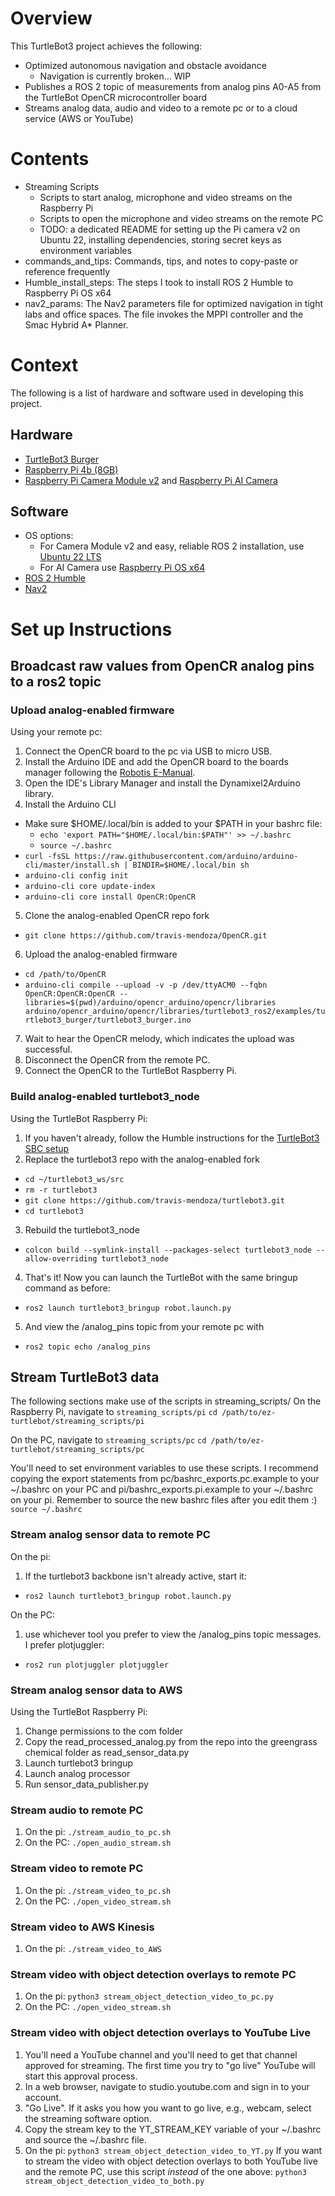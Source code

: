 # Overview
This TurtleBot3 project achieves the following:
* Optimized autonomous navigation and obstacle avoidance
  * Navigation is currently broken... WIP
* Publishes a ROS 2 topic of measurements from analog pins A0-A5 from the TurtleBot OpenCR microcontroller board
* Streams analog data, audio and video to a remote pc or to a cloud service (AWS or YouTube)

# Contents
* Streaming Scripts
  * Scripts to start analog, microphone and video streams on the Raspberry Pi
  * Scripts to open the microphone and video streams on the remote PC
  * TODO: a dedicated README for setting up the Pi camera v2 on Ubuntu 22, installing dependencies, storing secret keys as environment variables
* commands_and_tips: Commands, tips, and notes to copy-paste or reference frequently
* Humble_install_steps: The steps I took to install ROS 2 Humble to Raspberry Pi OS x64
* nav2_params: The Nav2 parameters file for optimized navigation in tight labs and office spaces. The file invokes the MPPI controller and the Smac Hybrid A* Planner.

# Context
The following is a list of hardware and software used in developing this project.
## Hardware
* [TurtleBot3 Burger](https://emanual.robotis.com/docs/en/platform/turtlebot3/overview/#overview)
* [Raspberry Pi 4b (8GB)](https://www.raspberrypi.com/products/raspberry-pi-4-model-b/specifications/)
* [Raspberry Pi Camera Module v2](https://www.raspberrypi.com/products/camera-module-v2/) and [Raspberry Pi AI Camera](https://www.raspberrypi.com/products/ai-camera/)
## Software
* OS options:
  * For Camera Module v2 and easy, reliable ROS 2 installation, use [Ubuntu 22 LTS](https://releases.ubuntu.com/jammy/)
  * For AI Camera use [Raspberry Pi OS x64](https://www.raspberrypi.com/software/)
* [ROS 2 Humble](https://docs.ros.org/en/humble/index.html)
* [Nav2](https://docs.nav2.org/index.html)

# Set up Instructions
## Broadcast raw values from OpenCR analog pins to a ros2 topic
### Upload analog-enabled firmware
Using your remote pc:
1. Connect the OpenCR board to the pc via USB to micro USB.
2. Install the Arduino IDE and add the OpenCR board to the boards manager following the [Robotis E-Manual](https://emanual.robotis.com/docs/en/parts/controller/opencr10/#install-on-linux).
3. Open the IDE's Library Manager and install the Dynamixel2Arduino library.
4. Install the Arduino CLI
  * Make sure $HOME/.local/bin is added to your $PATH in your bashrc file:
    * `echo 'export PATH="$HOME/.local/bin:$PATH"' >> ~/.bashrc`
    * `source ~/.bashrc`
  * `curl -fsSL https://raw.githubusercontent.com/arduino/arduino-cli/master/install.sh | BINDIR=$HOME/.local/bin sh`
  * `arduino-cli config init`
  * `arduino-cli core update-index`
  * `arduino-cli core install OpenCR:OpenCR`
5. Clone the analog-enabled OpenCR repo fork
  * `git clone https://github.com/travis-mendoza/OpenCR.git`
6. Upload the analog-enabled firmware
  * `cd /path/to/OpenCR`
  * `arduino-cli compile --upload -v -p /dev/ttyACM0 --fqbn OpenCR:OpenCR:OpenCR --libraries=$(pwd)/arduino/opencr_arduino/opencr/libraries arduino/opencr_arduino/opencr/libraries/turtlebot3_ros2/examples/turtlebot3_burger/turtlebot3_burger.ino`
7. Wait to hear the OpenCR melody, which indicates the upload was successful.
8. Disconnect the OpenCR from the remote PC.
9. Connect the OpenCR to the TurtleBot Raspberry Pi.

### Build analog-enabled turtlebot3_node
Using the TurtleBot Raspberry Pi:
1. If you haven't already, follow the Humble instructions for the [TurtleBot3 SBC setup](https://emanual.robotis.com/docs/en/platform/turtlebot3/sbc_setup/#sbc-setup)
2. Replace the turtlebot3 repo with the analog-enabled fork
  * `cd ~/turtlebot3_ws/src`
  * `rm -r turtlebot3`
  * `git clone https://github.com/travis-mendoza/turtlebot3.git`
  * `cd turtlebot3`
3. Rebuild the turtlebot3_node
  * `colcon build --symlink-install --packages-select turtlebot3_node --allow-overriding turtlebot3_node`
4. That's it! Now you can launch the TurtleBot with the same bringup command as before:
  * `ros2 launch turtlebot3_bringup robot.launch.py`
5. And view the /analog_pins topic from your remote pc with
  * `ros2 topic echo /analog_pins`


## Stream TurtleBot3 data
The following sections make use of the scripts in streaming_scripts/
On the Raspberry Pi, navigate to `streaming_scripts/pi`
`cd /path/to/ez-turtlebot/streaming_scripts/pi`

On the PC, navigate to `streaming_scripts/pc`
`cd /path/to/ez-turtlebot/streaming_scripts/pc`


You'll need to set environment variables to use these scripts. I recommend copying the export statements from pc/bashrc_exports.pc.example to your ~/.bashrc on your PC and pi/bashrc_exports.pi.example to your ~/.bashrc on your pi. Remember to source the new bashrc files after you edit them :)
`source ~/.bashrc`

### Stream analog sensor data to remote PC
On the pi:
1. If the turtlebot3 backbone isn't already active, start it:
  * `ros2 launch turtlebot3_bringup robot.launch.py`

On the PC:
1. use whichever tool you prefer to view the /analog_pins topic messages. I prefer plotjuggler:
  * `ros2 run plotjuggler plotjuggler`


### Stream analog sensor data to AWS
Using the TurtleBot Raspberry Pi:
1. Change permissions to the com folder
2. Copy the read_processed_analog.py from the repo into the greengrass chemical folder as read_sensor_data.py
3. Launch turtlebot3 bringup
4. Launch analog processor
5. Run sensor_data_publisher.py


### Stream audio to remote PC
1. On the pi: `./stream_audio_to_pc.sh`
2. On the PC: `./open_audio_stream.sh`

### Stream video to remote PC
1. On the pi: `./stream_video_to_pc.sh`
2. On the PC: `./open_video_stream.sh`

### Stream video to AWS Kinesis
1. On the pi: `./stream_video_to_AWS`

### Stream video with object detection overlays to remote PC
1. On the pi: `python3 stream_object_detection_video_to_pc.py`
2. On the PC: `./open_video_stream.sh`

### Stream video with object detection overlays to YouTube Live
1. You'll need a YouTube channel and you'll need to get that channel approved for streaming. The first time you try to "go live" YouTube will start this approval process.
2. In a web browser, navigate to studio.youtube.com and sign in to your account.
3. "Go Live". If it asks you how you want to go live, e.g., webcam, select the streaming software option.
4. Copy the stream key to the YT_STREAM_KEY variable of your ~/.bashrc and source the ~/.bashrc file.
5. On the pi: `python3 stream_object_detection_video_to_YT.py`
If you want to stream the video with object detection overlays to both YouTube live and the remote PC, use this script _instead_ of the one above:
`python3 stream_object_detection_video_to_both.py`
